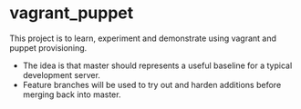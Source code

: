 vagrant_puppet
=====================

This project is to learn, experiment and demonstrate using vagrant and puppet provisioning.

- The idea is that master should represents a useful baseline for a typical development server.
- Feature branches will be used to try out and harden additions before merging back into master.